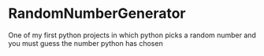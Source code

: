 # RandomNumberGenerator
One of my first python projects in which python picks a random number and you must guess the number python has chosen
